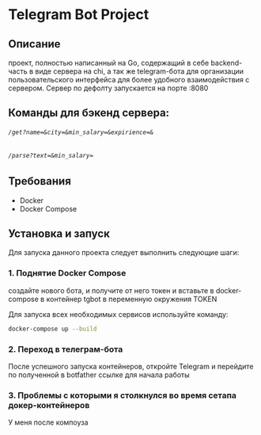 # Telegram Bot Project

## Описание

проект, полностью написанный на Go, содержащий в себе backend-часть в виде сервера на chi, а так же telegram-бота для организации пользовательского интерфейса для более удобного взаимодействия с сервером.
Сервер по дефолту запускается на порте :8080

## Команды для бэкенд сервера:

###### ```/get?name=&city=&min_salary=&expirience=&```

###### ```/parse?text=&min_salary=```

## Требования

- Docker
- Docker Compose

## Установка и запуск

Для запуска данного проекта следует выполнить следующие шаги:

### 1. Поднятие Docker Compose

создайте нового бота, и получите от него токен и вставьте в docker-compose в контейнер tgbot в переменную окружения TOKEN

Для запуска всех необходимых сервисов используйте команду:

``` sh
docker-compose up --build
```

### 2. Переход в телеграм-бота

После успешного запуска контейнеров, откройте Telegram и перейдите по полученной в botfather ссылке для начала работы


### 3. Проблемы с которыми я столкнулся во время сетапа докер-контейнеров

У меня после компоуза 